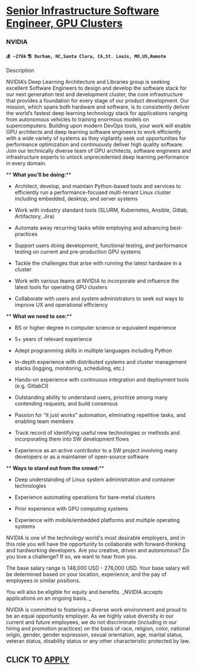 # [Senior Infrastructure Software Engineer, GPU Clusters](https://www.remotewlb.com/apply/senior-infrastructure-software-engineer-gpu-clusters)  
### NVIDIA  
#### `💰 ~276k` `🌎 Durham, NC,Santa Clara, CA,St. Louis, MO,US,Remote`  

Description

NVIDIA’s Deep Learning Architecture and Libraries group is seeking excellent Software Engineers to design and develop the software stack for our next generation test and development cluster, the core infrastructure that provides a foundation for every stage of our product development. Our mission, which spans both hardware and software, is to consistently deliver the world’s fastest deep learning technology stack for applications ranging from autonomous vehicles to training enormous models on supercomputers. Building upon modern DevOps tools, your work will enable GPU architects and deep learning software engineers to work efficiently with a wide variety of systems as they vigilantly seek out opportunities for performance optimization and continuously deliver high quality software. Join our technically diverse team of GPU architects, software engineers and infrastructure experts to unlock unprecedented deep learning performance in every domain.

 ** **What you'll be doing:****

  * Architect, develop, and maintain Python-based tools and services to efficiently run a performance-focused multi-tenant Linux cluster including embedded, desktop, and server systems

  * Work with industry standard tools (SLURM, Kubernetes, Ansible, Gitlab, Artifactory, Jira)

  * Automate away recurring tasks while employing and advancing best-practices

  * Support users doing development, functional testing, and performance testing on current and pre-production GPU systems

  * Tackle the challenges that arise with running the latest hardware in a cluster

  * Work with various teams at NVIDIA to incorporate and influence the latest tools for operating GPU clusters

  * Collaborate with users and system administrators to seek out ways to improve UX and operational efficiency

 ** **What we need to see:****

  * BS or higher degree in computer science or equivalent experience

  * 5+ years of relevant experience

  * Adept programming skills in multiple languages including Python

  * In-depth experience with distributed systems and cluster management stacks (logging, monitoring, scheduling, etc.)

  * Hands-on experience with continuous integration and deployment tools (e.g. GitlabCI)

  * Outstanding ability to understand users, prioritize among many contending requests, and build consensus

  * Passion for “it just works” automation, eliminating repetitive tasks, and enabling team members

  * Track record of identifying useful new technologies or methods and incorporating them into SW development flows

  * Experience as an active contributor to a SW project involving many developers or as a maintainer of open-source software

 ** **Ways to stand out from the crowd:****

  * Deep understanding of Linux system administration and container technologies

  * Experience automating operations for bare-metal clusters

  * Prior experience with GPU computing systems

  * Experience with mobile/embedded platforms and multiple operating systems

NVIDIA is one of the technology world's most desirable employers, and in this role you will have the opportunity to collaborate with forward-thinking and hardworking developers. Are you creative, driven and autonomous? Do you love a challenge? If so, we want to hear from you.

The base salary range is 148,000 USD - 276,000 USD. Your base salary will be determined based on your location, experience, and the pay of employees in similar positions.

You will also be eligible for equity and benefits. _NVIDIA accepts applications on an ongoing basis. _

NVIDIA is committed to fostering a diverse work environment and proud to be an equal opportunity employer. As we highly value diversity in our current and future employees, we do not discriminate (including in our hiring and promotion practices) on the basis of race, religion, color, national origin, gender, gender expression, sexual orientation, age, marital status, veteran status, disability status or any other characteristic protected by law.

  
## CLICK TO [APPLY](https://www.remotewlb.com/apply/senior-infrastructure-software-engineer-gpu-clusters)

